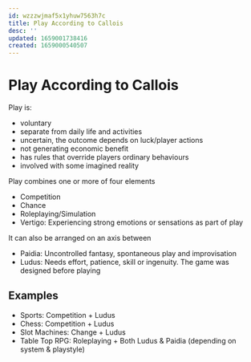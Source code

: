 ```yaml
---
id: wzzzwjmaf5x1yhuw7563h7c
title: Play According to Callois
desc: ''
updated: 1659001738416
created: 1659000540507
---
```

# Play According to Callois

Play is:
- voluntary
- separate from daily life and activities
- uncertain, the outcome depends on luck/player actions
- not generating economic benefit
- has rules that override players ordinary behaviours
- involved with some imagined reality

Play combines one or more of four elements
- Competition
- Chance
- Roleplaying/Simulation
- Vertigo: Experiencing strong emotions or sensations as part of play

It can also be arranged on an axis between
- Paidia: Uncontrolled fantasy, spontaneous play and improvisation
- Ludus: Needs effort, patience, skill or ingenuity. The game was designed before playing

## Examples
- Sports: Competition + Ludus
- Chess: Competition + Ludus
- Slot Machines: Change + Ludus
- Table Top RPG: Roleplaying + Both Ludus & Paidia (depending on system & playstyle)

